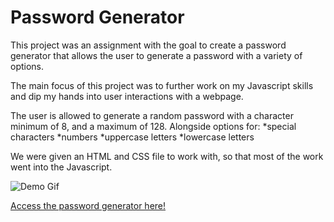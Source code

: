 # Password Generator 

This project was an assignment with the goal to create a password generator that allows the user to generate a password with a variety of options.

The main focus of this project was to further work on my Javascript skills and dip my hands into user interactions with a webpage.

The user is allowed to generate a random password with a character minimum of 8, and a maximum of 128. Alongside options for:
*special characters 
*numbers
*uppercase letters 
*lowercase letters

We were given an HTML and CSS file to work with, so that most of the work went into the Javascript.

![Demo Gif](Develop/passwordgeneratordemo.gif)

[Access the password generator here!](https://dowon7.github.io/Password-Generator/)
